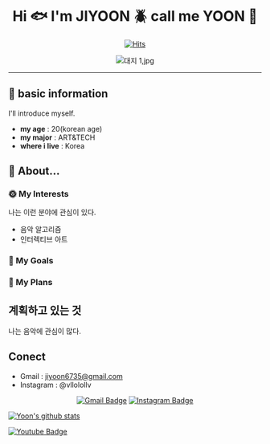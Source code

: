 <div align=center>
	
# Hi :fish: I'm JIYOON :beetle: call me YOON :tropical_fish:

[![Hits](https://hits.seeyoufarm.com/api/count/incr/badge.svg?url=https%3A%2F%2Fgithub.com%2Fzzsza)](https://hits.seeyoufarm.com) 

![대지 1,jpg](https://github.com/user-attachments/assets/bc82e3e4-b6d9-4489-a420-f5b2096a7a8a)

</div>

-----



## :wind_chime: basic information
I'll introduce myself.
* **my age** : 20(korean age)
* **my major** : ART&TECH
* **where i live** : Korea

## :chicken: About...
### :sun_with_face: My Interests
나는 이런 분야에 관심이 있다. 
* 음악 알고리즘
* 인터렉티브 아트

### :full_moon_with_face: My Goals

### :new_moon_with_face: My Plans

## 계획하고 있는 것
나는 음악에 관심이 많다. 

## Conect

* Gmail : jiyoon6735@gmail.com
* Instagram : @vllolollv

<div align=center>
	
 [![Gmail Badge](https://img.shields.io/badge/Gmail-d14836?style=flat-square&logo=Gmail&logoColor=white&link=mailto:jiyoon6735@gmail.com)](mailto:jiyoon6735@gmail.com)
 [![Instagram Badge](https://img.shields.io/badge/Instagram-%23E4405F?style=flat-square&logo=Instagram&logoColor=white&link=https://instagram.com/vlollolv)](https://instagram.com/vllolollv)

	
</div>



</div>

[![Yoon's github stats](https://github-readme-stats.vercel.app/api?username=bjy6735)](https://github.com/bjy6735)
	
  [![Youtube Badge](https://img.shields.io/badge/Youtube-ff0000?style=flat-square&logo=youtube&link=https://www.youtube.com/@foe-xx6yx)](https://www.youtube.com/@foe-xx6yx)
